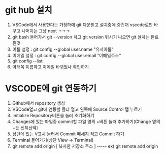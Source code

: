 # git hub 설치
1. VSCode에서 사용한다는 가정하에 git 다운받고 설치중에 중간꺼 vscode로만 바꾸고 나머지는 그냥 next ㄱㄱㄱ
2. git bash 들어가서 git --version 치고 git version 뭐시기 나오면 git 설치는 완료된것
3. 이름 설정 : git config --global user.name "유저이름"
3. 이메일 설정 : git config --global user.email "이메일주소"
4. git config --list
5. 아래쪽 이름하고 이메일 바뀌었나 확인하기


# VSCODE에 git 연동하기
1. Github에서 repository 생성
2. VSCode열고 git에 연동할 폴더 열고 왼쪽에 Source Control 탭 누르기
3. Initialize Repository버튼을 눌러 초기화하기
4. Changes에 있는 파일중 commit할 파일 옆의 +버튼 눌러 추가하기(Change 옆의 +는 전체선택)
5. 상단에 있는 V표시 눌러서 Commit 메세지 적고 Commit 하기
6. Terminal 들어가기(상단 View -> Terminal)
7. git remote add origin [ 복사한 저장소 주소 ] ----- ex) git remote add origin 
